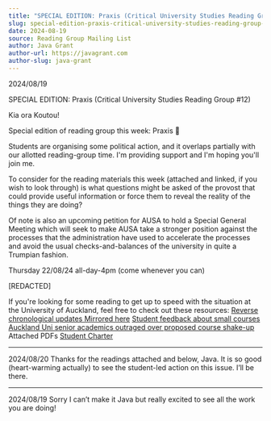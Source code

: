 ```yaml
---
title: "SPECIAL EDITION: Praxis (Critical University Studies Reading Group #12)"
slug: special-edition-praxis-critical-university-studies-reading-group-12
date: 2024-08-19
source: Reading Group Mailing List
author: Java Grant
author-url: https://javagrant.com
author-slug: java-grant
---
```


2024/08/19

SPECIAL EDITION: Praxis (Critical University Studies Reading Group #12)

Kia ora Koutou!

 

Special edition of reading group this week: Praxis 🙂

 

Students are organising some political action, and it overlaps partially with our allotted reading-group time. I'm providing support and I'm hoping you'll join me.

 

To consider for the reading materials this week (attached and linked, if you wish to look through) is what questions might be asked of the provost that could provide useful information or force them to reveal the reality of the things they are doing?

 

Of note is also an upcoming petition for AUSA to hold a Special General Meeting which will seek to make AUSA take a stronger position against the processes that the administration have used to accelerate the processes and avoid the usual checks-and-balances of the university in quite a Trumpian fashion.

 

Thursday 22/08/24 all-day-4pm (come whenever you can)

[REDACTED]

 

If you're looking for some reading to get up to speed with the situation at the University of Auckland, feel free to check out these resources:
[Reverse chronological updates Mirrored here](https://www.reddit.com/r/universityofauckland/comments/1ei17pq/are_you_in_a_small_course_course_cuts_are_being/)
[Student feedback about small courses](https://burn-it.github.io/Disorientation/small-classes/)
[Auckland Uni senior academics outraged over proposed course shake-up](https://www.nzherald.co.nz/nz/auckland-uni-senior-academics-outraged-over-proposed-course-shake-up/6V7XCX4AERFGLEO2DHDKZ5ZLFE/)
Attached PDFs
[Student Charter](https://www.auckland.ac.nz/en/students/forms-policies-and-guidelines/student-policies-and-guidelines/student-charter.html)

---

2024/08/20
Thanks for the readings attached and below, Java. It is so good (heart-warming actually) to see the student-led action on this issue. I’ll be there.

---

2024/08/19
Sorry I can’t make it Java but really excited to see all the work you are doing!